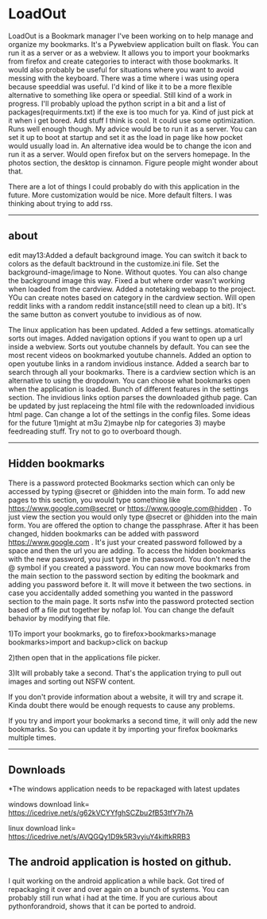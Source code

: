 # LoadOut
LoadOut is a Bookmark manager I've been working on to help manage and organize my bookmarks. It's a Pywebview application built on flask. You can run it as a server or as a webview.  It allows you to import your bookmarks from firefox and create categories to interact with those bookmarks. It would also probably be useful for situations where you want to avoid messing with the keyboard. There was a time where i was using opera because speeddial was useful. I'd kind of like it to be a more flexible alternative to something like opera or speedial. Still kind of a work in progress. I'll probably upload the python script in a bit and a list of packages(requirments.txt) if the exe is too much for ya. Kind of just pick at it when i get bored. Add stuff I think is cool. It could use some optimization. Runs well enough though. My advice would be to run it as a server. You can set it up to boot at startup and set it as the load in page like how pocket would usually load in. An alternative idea would be to change the icon and run it as a server. Would open firefox but on the servers homepage. In the photos section, the desktop is cinnamon. Figure people might wonder about that. 

There are a lot of things I could probably do with this application in the future. More customization would be nice. More default filters. I was thinking about trying to add rss.

----------------------------------------
about
-----------------------------------------
edit may13:Added a default background image. You can switch it back to colors as the default backtround in the customize.ini file. Set the background-image/image to None. Without quotes. You can also change the background image this way. Fixed a but where order wasn't working when loaded from the cardview. Added a notetaking webapp to the project. YOu can create notes based on category in the cardview section. Will open reddit links with a random reddit instance(still need to clean up a bit). It's the same button as convert youtube to invidious as of now.

The linux application has been updated. Added a few settings. atomatically sorts out images. Added navigation options if you want to open up a url inside a webview. Sorts out youtube channels by default. You can see the most recent videos on bookmarked youtube channels. Added an option to open youtube links in a random invidious instance. Added a search bar to search through all your bookmarks. There is a cardview section which is an alternative to using the dropdown. You can choose what bookmarks open when the application is loaded. Bunch of different features in the settings section. The invidious links option parses the downloaded github page. Can be updated by just replaceing the html file with the redownloaded invidious html page. Can change a lot of the settings in the config files. Some ideas for the future 1)might at m3u 2)maybe nlp for categories 3) maybe feedreading stuff. Try not to go to overboard though.

-------------------------------------------
Hidden bookmarks
-------------------------------------------
There is a password protected Bookmarks section which can only be accessed by typing @secret or @hidden into the main form. To add new pages to this section, you would type something like https://www.google.com@secret or https://www.google.com@hidden  . To just view the section you would only type @secret or @hidden into the main form. You are offered the option to change the passphrase. After it has been changed, hidden bookmarks can be added with password https://www.google.com . It's just your created password followed by a space and then the url you are adding. To access the hidden bookmarks with the new password, you just type in the password. You don't need the @ symbol if you created a password. You can now move bookmarks from the main section to the password section by editing the bookmark and adding you password before it. It will move it between the two sections. in case you accidentally added something you wanted in the password section to the main page. It sorts nsfw into the password protected section based off a file put together by nofap lol. You can change the default behavior by modifying that file.

1)To import your bookmarks, go to firefox>bookmarks>manage bookmarks>import and backup>click on backup

2)then open that in the applications file picker.

3)It will probably take a second. That's the application trying to pull out images and sorting out NSFW content.

If you don't provide information about a website, it will try and scrape it. Kinda doubt there would be enough requests to cause any problems.

If you try and import your bookmarks a second time, it will only add the new bookmarks. So you can update it by importing your firefox bookmarks multiple times. 

-------------------------------------------
Downloads
-------------------------------------------
*The windows application needs to be repackaged with latest updates

windows 
download link= https://icedrive.net/s/g62kVCYYfghSCZbu2fB53tfY7h7A

linux 
download link= https://icedrive.net/s/AVQGQy1D9k5R3vyiuY4kiftkRRB3

The android application is hosted on github.
----------------------------------------
I quit working on the android application a while back. Got tired of repackaging it over and over again on a bunch of systems. You can probably still run what i had at the time. If you are curious about pythonforandroid, shows that it can be ported to android. 




